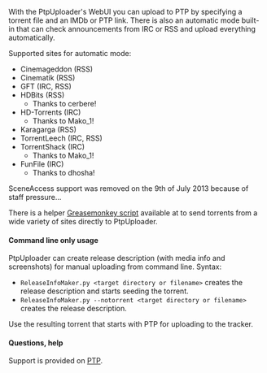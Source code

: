 With the PtpUploader's WebUI you can upload to PTP by specifying a torrent file and an IMDb or PTP link.
There is also an automatic mode built-in that can check announcements from IRC or RSS and upload everything automatically.

Supported sites for automatic mode:
* Cinemageddon (RSS)
* Cinematik (RSS)
* GFT (IRC, RSS)
* HDBits (RSS)
	* Thanks to cerbere!
* HD-Torrents (IRC)
	* Thanks to Mako_1!
*  Karagarga (RSS)
*  TorrentLeech (IRC, RSS)
*  TorrentShack (IRC)
	* Thanks to Mako_1!
*  FunFile (IRC)
	* Thanks to dhosha!

SceneAccess support was removed on the 9th of July 2013 because of staff pressure...

There is a helper [Greasemonkey script](https://raw.githubusercontent.com/TnS-hun/PtpUploader/master/PtpUploaderTorrentSender.js) available at to send torrents from a wide variety of sites directly to PtpUploader.

#### Command line only usage

PtpUploader can create release description (with media info and screenshots) for manual uploading from command line.
Syntax:
* `ReleaseInfoMaker.py <target directory or filename>` creates the release description and starts seeding the torrent.
* `ReleaseInfoMaker.py --notorrent <target directory or filename>` creates the release description.
		
Use the resulting torrent that starts with PTP for uploading to the tracker.

#### Questions, help

Support is provided on [PTP](https://tls.passthepopcorn.me/forums.php?action=viewthread&threadid=9245).

